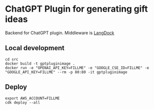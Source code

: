 # ChatGPT Plugin for generating gift ideas
Backend for ChatGPT plugin. Middleware is [LangDock](https://langdock.com)
## Local development
```shell
cd src
docker build -t gptpluginimage . 
docker run -e "OPENAI_API_KEY=FILLME" -e "GOOGLE_CSE_ID=FILLME" -e "GOOGLE_API_KEY=FILLME" --rm -p 80:80 -it gptpluginimage
```

## Deploy
```shell
export AWS_ACCOUNT=FILLME
cdk deploy --all
```